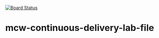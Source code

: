[![Board Status](https://dev.azure.com/aiw-devops/ceef2554-44d3-43ec-b330-ae79e819a094/b603cae2-7d4c-4c35-b038-4ca52c2ee0b4/_apis/work/boardbadge/d35b1225-6259-477c-b1af-6055067d7bc1)](https://dev.azure.com/aiw-devops/ceef2554-44d3-43ec-b330-ae79e819a094/_boards/board/t/b603cae2-7d4c-4c35-b038-4ca52c2ee0b4/Microsoft.RequirementCategory)
# mcw-continuous-delivery-lab-file